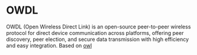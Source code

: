 # OWDL
OWDL (Open Wireless Direct Link) is an open-source peer-to-peer wireless protocol for direct device communication across platforms, offering peer discovery, peer election, and secure data transmission with high efficiency and easy integration. Based on [owl](https://github.com/seemoo-lab/owl)
